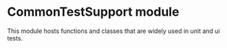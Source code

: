 # CommonTestSupport module

This module hosts functions and classes that are widely used in unit and ui tests.
